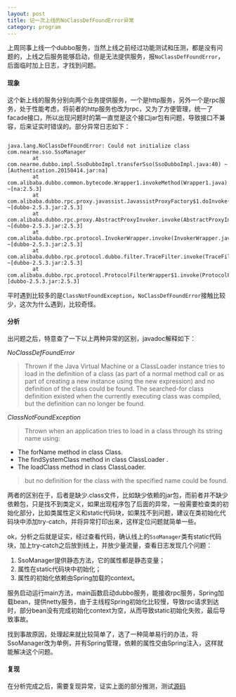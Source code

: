 ```yaml
---
layout: post
title: 记一次上线的NoClassDefFoundError异常
category: program
---
```


上周同事上线一个dubbo服务，当然上线之前经过功能测试和压测，都是没有问题的，上线之后服务能够启动，但是无法提供服务，报`NoClassDefFoundError`，后面临时加上日志，才找到问题。

#### 现象
这个新上线的服务分别向两个业务提供服务，一个是http服务，另外一个是rpc服务，处于性能考虑，将前者的http服务也改为rpc，又为了方便管理，统一了facade接口，所以出现问题时的第一直觉是这个接口jar包有问题，导致接口不兼容，后来证实时错误的。部分异常日志如下：

~~~~

java.lang.NoClassDefFoundError: Could not initialize class com.nearme.sso.SsoManager
        at com.nearme.dubbo.impl.SsoDubboImpl.transferSso(SsoDubboImpl.java:40) ~[Authentication.20150414.jar:na]
        at com.alibaba.dubbo.common.bytecode.Wrapper1.invokeMethod(Wrapper1.java) ~[na:2.5.3]
        at com.alibaba.dubbo.rpc.proxy.javassist.JavassistProxyFactory$1.doInvoke(JavassistProxyFactory.java:46) ~[dubbo-2.5.3.jar:2.5.3]
        at com.alibaba.dubbo.rpc.proxy.AbstractProxyInvoker.invoke(AbstractProxyInvoker.java:72) ~[dubbo-2.5.3.jar:2.5.3]
        at com.alibaba.dubbo.rpc.protocol.InvokerWrapper.invoke(InvokerWrapper.java:53) ~[dubbo-2.5.3.jar:2.5.3]
        at com.alibaba.dubbo.rpc.protocol.dubbo.filter.TraceFilter.invoke(TraceFilter.java:78) ~[dubbo-2.5.3.jar:2.5.3]
        at com.alibaba.dubbo.rpc.protocol.ProtocolFilterWrapper$1.invoke(ProtocolFilterWrapper.java:91) [dubbo-2.5.3.jar:2.5.3]

~~~~

平时遇到比较多的是`ClassNotFoundException`，`NoClassDefFoundError`接触比较少，这次为什么遇到，比较奇怪。

#### 分析

出问题之后，特意查了一下以上两种异常的区别，javadoc解释如下：

*NoClassDefFoundError*

>
>Thrown if the Java Virtual Machine or a ClassLoader instance tries to load in the definition of a class (as part of a normal method call or as part of creating a new instance using the new expression) and no definition of the class could be found.
The searched-for class definition existed when the currently executing class was compiled, but the definition can no longer be found.

*ClassNotFoundException*

>Thrown when an application tries to load in a class through its string name using:
>
* The forName method in class Class.
* The findSystemClass method in class ClassLoader .
* The loadClass method in class ClassLoader.
>
>but no definition for the class with the specified name could be found.

两者的区别在于，后者是缺少.class文件，比如缺少依赖的jar包，而前者并不缺少依赖包，只是找不到类定义，如果出现程序包了后面的异常，一般需要检查类的初始化部分，比如类属性定义和static代码块，如果找不到问题，建议在类初始化代码块中添加try-catch，并将异常打印出来，这样定位问题就简单一些。

ok，分析之后就是证实，经过查看代码，确认线上的`SsoManager`类有static代码块，加上try-catch之后放到线上，并放少量流量，查看日志发现几个问题：

1. SsoManager提供静态方法，它的属性都是静态变量；
2. 属性在static代码块中初始化；
3. 属性的初始化依赖由Spring加载的context。

服务启动运行main方法，main函数启动dubbo服务，能接收rpc服务，Spring加载bean，提供netty服务，由于主线程Spring初始化比较慢，导致rpc请求到达时，部分bean没有完成初始化context为空，从而导致static初始化失败，最后导致事故。

找到事故原因，处理起来就比较简单了，选了一种简单易行的办法，将SsoManager改为单例，并有Spring管理，依赖的属性交由Spring注入，这样就能解决这个问题。

#### 复现

在分析完成之后，需要复现异常，证实上面的部分推测，测试[源码](https://github.com/afredlyj/javaBaseDemo)





